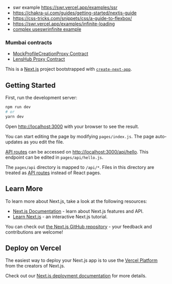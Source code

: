 
- swr example https://swr.vercel.app/examples/ssr
- https://chakra-ui.com/guides/getting-started/nextjs-guide
- https://css-tricks.com/snippets/css/a-guide-to-flexbox/
- https://swr.vercel.app/examples/infinite-loading
- [complex useswrinfinite example](https://github.com/vercel/swr/blob/72a54800662360e0c1f370e3fb32ee4f70020033/examples/infinite-scroll/pages/index.js)

### Mumbai contracts

- [MockProfileCreationProxy Contract](https://mumbai.polygonscan.com/address/0x08C4fdC3BfF03ce4E284FBFE61ba820c23722540)
- [LensHub Proxy Contract](https://mumbai.polygonscan.com/address/0xF6BF84E5df229029C9D36dC7ABaCDBE9c0bd7b4F)


This is a [Next.js](https://nextjs.org/) project bootstrapped with [`create-next-app`](https://github.com/vercel/next.js/tree/canary/packages/create-next-app).

## Getting Started

First, run the development server:

```bash
npm run dev
# or
yarn dev
```

Open [http://localhost:3000](http://localhost:3000) with your browser to see the result.

You can start editing the page by modifying `pages/index.js`. The page auto-updates as you edit the file.

[API routes](https://nextjs.org/docs/api-routes/introduction) can be accessed on [http://localhost:3000/api/hello](http://localhost:3000/api/hello). This endpoint can be edited in `pages/api/hello.js`.

The `pages/api` directory is mapped to `/api/*`. Files in this directory are treated as [API routes](https://nextjs.org/docs/api-routes/introduction) instead of React pages.

## Learn More

To learn more about Next.js, take a look at the following resources:

- [Next.js Documentation](https://nextjs.org/docs) - learn about Next.js features and API.
- [Learn Next.js](https://nextjs.org/learn) - an interactive Next.js tutorial.

You can check out [the Next.js GitHub repository](https://github.com/vercel/next.js/) - your feedback and contributions are welcome!

## Deploy on Vercel

The easiest way to deploy your Next.js app is to use the [Vercel Platform](https://vercel.com/new?utm_medium=default-template&filter=next.js&utm_source=create-next-app&utm_campaign=create-next-app-readme) from the creators of Next.js.

Check out our [Next.js deployment documentation](https://nextjs.org/docs/deployment) for more details.
